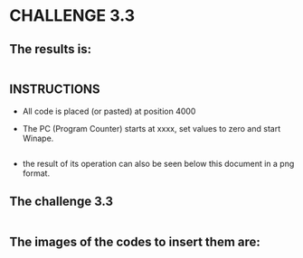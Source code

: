 # CHALLENGE 3.3

## The results is:

![]()

## INSTRUCTIONS

- All code is placed (or pasted) at position 4000

- The PC (Program Counter) starts at xxxx, set values to zero and start Winape.

![]()

- the result of its operation can also be seen below this document in a png format.

## The challenge 3.3

![]()

## The images of the codes to insert them are:

![]()